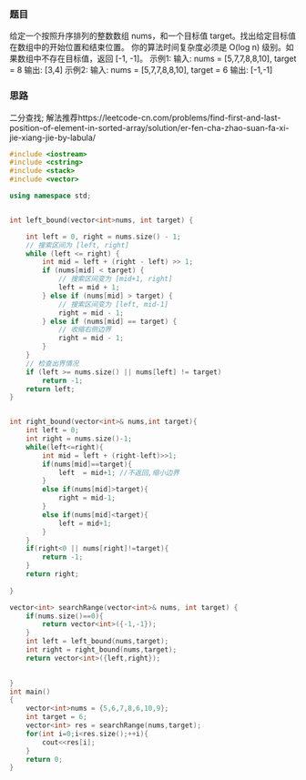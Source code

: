 ### 题目
给定一个按照升序排列的整数数组 nums，和一个目标值 target。找出给定目标值在数组中的开始位置和结束位置。
你的算法时间复杂度必须是 O(log n) 级别。如果数组中不存在目标值，返回 [-1, -1]。
示例1:
输入: nums = [5,7,7,8,8,10], target = 8
输出: [3,4]
示例2:
输入: nums = [5,7,7,8,8,10], target = 6
输出: [-1,-1]

### 思路
二分查找;
解法推荐https://leetcode-cn.com/problems/find-first-and-last-position-of-element-in-sorted-array/solution/er-fen-cha-zhao-suan-fa-xi-jie-xiang-jie-by-labula/


```C++
#include <iostream>
#include <cstring>
#include <stack>
#include <vector>

using namespace std;


int left_bound(vector<int>nums, int target) {

    int left = 0, right = nums.size() - 1;
    // 搜索区间为 [left, right]
    while (left <= right) {
        int mid = left + (right - left) >> 1;
        if (nums[mid] < target) {
            // 搜索区间变为 [mid+1, right]
            left = mid + 1;
        } else if (nums[mid] > target) {
            // 搜索区间变为 [left, mid-1]
            right = mid - 1;
        } else if (nums[mid] == target) {
            // 收缩右侧边界
            right = mid - 1;
        }
    }
    // 检查出界情况
    if (left >= nums.size() || nums[left] != target)
        return -1;
    return left;
}


int right_bound(vector<int>& nums,int target){
    int left = 0;
    int right = nums.size()-1;
    while(left<=right){
        int mid = left + (right-left)>>1;
        if(nums[mid]==target){
            left  = mid+1; //不返回,缩小边界
        }
        else if(nums[mid]>target){
            right = mid-1;
        }
        else if(nums[mid]<target){
            left = mid+1;
        }
    }
    if(right<0 || nums[right]!=target){
        return -1;
    }
    return right;
    
}

vector<int> searchRange(vector<int>& nums, int target) {
    if(nums.size()==0){
        return vector<int>({-1,-1});
    }
    int left = left_bound(nums,target);
    int right = right_bound(nums,target);
    return vector<int>({left,right});

    
}
int main()
{
    vector<int>nums = {5,6,7,8,6,10,9};
    int target = 6;
    vector<int> res = searchRange(nums,target);
    for(int i=0;i<res.size();++i){
        cout<<res[i];
    }
    return 0;
}
```

